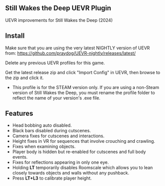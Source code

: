 ## Still Wakes the Deep UEVR Plugin
UEVR improvements for Still Wakes the Deep (2024)

## Install
Make sure that you are using the very latest NIGHTLY version of UEVR from: https://github.com/praydog/UEVR-nightly/releases/latest/

Delete any previous UEVR profiles for this game.

Get the latest release zip and click "Import Config" in UEVR, then browse to the zip and click it.
* This profile is for the STEAM version only.  If you are using a non-Steam version of Still Wakes the Deep, you must rename the profile folder to  reflect the name of your version's .exe file.

## Features
* Head bobbing auto disabled.
* Black bars disabled during cutscenes.
* Camera fixes for cutscenes and interactions.
* Height fixes in VR for sequences that involve crouching and crawling.
* Fixes when examining objects.
* Player body is hidden but re-enabled for cutscenes and full body events.
* Fixes for reflections appearing in only one eye.
* Holding **LT** temporarily disables Roomscale which allows you to lean closely towards objects and walls without any pushback.
* Press **LT+L3** to calibrate player height.
